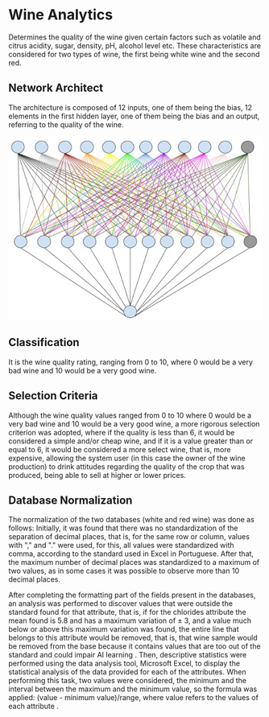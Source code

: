 # Wine Analytics

Determines the quality of the wine given certain factors such as volatile and citrus acidity, sugar, density, pH, alcohol level etc. These characteristics are considered for two types of wine, the first being white wine and the second red.

## Network Architect
The architecture is composed of 12 inputs, one of them being the bias, 12 elements in the first hidden layer, one of them being the bias and an output, referring to the quality of the wine.

![cnn_network](./network.jpg)

## Classification
It is the wine quality rating, ranging from 0 to 10, where 0 would be a very bad wine and 10 would be a very good wine.

## Selection Criteria
Although the wine quality values ​​ranged from 0 to 10 where 0 would be a very bad wine and 10 would be a very good wine, a more rigorous selection criterion was adopted, where if the quality is less than 6, it would be considered a simple and/or cheap wine, and if it is a value greater than or equal to 6, it would be considered a more select wine, that is, more expensive, allowing the system user (in this case the owner of the wine production) to drink attitudes regarding the quality of the crop that was produced, being able to sell at higher or lower prices.

## Database Normalization
The normalization of the two databases (white and red wine) was done as follows:
Initially, it was found that there was no standardization of the separation of decimal places, that is, for the same row or column, values ​​with "," and "." were used, for this, all values ​​were standardized with comma, according to the standard used in Excel in Portuguese.
After that, the maximum number of decimal places was standardized to a maximum of two values, as in some cases it was possible to observe more than 10 decimal places.

After completing the formatting part of the fields present in the databases, an analysis was performed to discover values ​​that were outside the standard found for that attribute, that is, if for the chlorides attribute the mean found is 5.8 and has a maximum variation of ± 3, and a value much below or above this maximum variation was found, the entire line that belongs to this attribute would be removed, that is, that wine sample would be removed from the base because it contains values ​​that are too out of the standard and could impair AI learning .
Then, descriptive statistics were performed using the data analysis tool, Microsoft Excel, to display the statistical analysis of the data provided for each of the attributes. When performing this task, two values ​​were considered, the minimum and the interval between the maximum and the minimum value, so the formula was applied: (value - minimum value)/range, where value refers to the values ​​of each attribute .
